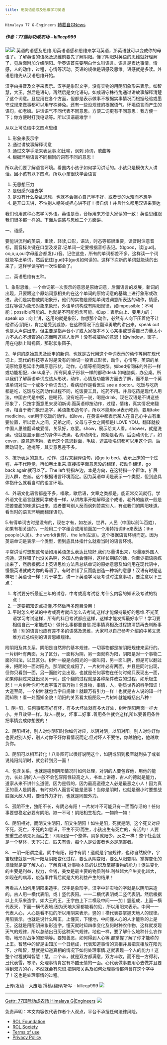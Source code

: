 ```yaml
---
title: 用英语语感及思维学习英语
---
```

`Himalaya 77 G-Engineers` [轉載自GNews](https://gnews.org/zh-hans/2361151/)

##### 作者：77国际功成农场 – killccp999
![](https://assets.gnews.org/wp-content/uploads/2022/04/截屏2022-03-22-上午10.53.46-3-1.png)![](https://assets.gnews.org/wp-content/uploads/2022/04/hardest-part-learning-english-scaled.jpg)
英语的语感及思维.用英语语感和思维来学习英语，那英语就可以变成你的母语了。了解英语的语感及思维前要先了解阴阳。懂了阴阳对英语的思维就好理解了，见后面附加介绍阴阳。学英语首先要明白什么叫语言。语言是表达事情，情感，人的动作，过程，心情等活动。英语的规律是语感及思维。语感就是多读。外语思维先从汉语思维开始。

汉字由拼音及文字来表示。汉字是象形文字，没有实物的用阴阳象形来表示。如智慧，大王。然后是语句。再然后是文化语句。如成语守株待兔通过讲故事解释清楚了这个词意。且应用在各个方面，但都是表示做事不根据实事情况而根据经验或墨守成规来做事都可以用守株待兔。还有一些没规律的根据语气，环境语言而产生的语句，如老娘。讲话语气不同代表不同意思。方便二词更有不同意思：我方便一下；你方便时打我电话等。所以汉语最难学！

从以上可总结中文四点思维

1. 形象来表示字
2. 通过讲故事解释词意
3. 通过文学手法来表达事.如比喻，讽刺.诗词，歌曲等
4. 根据环境语言不同相同的词有不同的意思！


所以我们要了解语言环境。看国内小孩子如何学习讲话的。小孩只是模仿大人讲话。因小孩有以下四点，所以小孩很快学会语言

1. 无思想压力
2. 是很感兴趣去学
3. 是没有什么杂乱思想，也就不会担心自己学不好，或者觉的太难而不想学
4. 是开口去讲，不怕别人嘲笑或担心讲不好！很自信！并且什么都用汉语来表达


我们也用这种心态学习外语。英语是音，音标用来方便大家读的一致！英语思维跟我们很多都一样的。下面从语感与思维二个方面讲。

一、语感。

要能讲流利的英语，重读，轻读,口形，语法，时态等都很重要，读音时注意音标，而音标关键在口型及发音.记单词一定要根据音标去记。如good，读[gud]。oo,o,u,oul字母组合都发(U)音。记住这些，所有的单词都差不多。这样读一个词就能写出单词，然后记住[gud[中[gud[如何读的。这样下次新的单词就能读的出来了，这样学读写听一次性都会了。

二、英语思维有五种。

1、象形思维。一个单词第一次表示的意思是原始词意，后面语言的发展，新词的出现，只要跟这个原始词意相关的在这个单词的原始词意的基础上进行象形或改进。我们是实物或阴阳象形，他们的实物是原始单词或词意所表达的动作，情感，过程等做为象形对象来象形，外语单词构成有阴阳规律，如impossible：不可能；possible可能的。也就是不可能包含可能。如up：表示向上、要用力的；speak up：向上讲，这用的就是象形，你想那个动作，必然有人向下压着他不让他讲话(阴阳)，肯定是受到威胁，在这种情况下应翻译勇敢的讲出来。speak out也是大声讲出来，但主要是指声音小了或大家根本不关心某事或觉得自己力量太小力不从心不想管的心态而叫这些人发声！没有被威胁的意思！如window，窗子，用在电脑上叫视窗，那形状象窗子。

2、单词的原始意思及延申的新词，也就是古代用这个单词表示的动作等用在现代词上，现代的科技等古时是没有的!单词一般表式形状，动作，心情等，英语的单词原始意思延申为跟原意形状，动作，心情等相同类型。如bed指同床的外形一样或功能相配，desk桌子，所有同桌子形状一样的都称desk.如电脑桌，办公桌。所以我们了解英语单词应该从形状，动作，心情及功能等方面去了解，而不是一个英语单词对应一个或多个单词去记，看病动作是看医生 see a doctor。吃饭与吃药都是吃，吃饭与吃药动作过程不同，吃饭要工具，吃药不用。并且吃药是现代人用法，中国古代是中医，是喝药，没有吃药一说，喝是drink。现在汉语是不讲这些形象了，只按字面意思来发明新词.而英语却按动作，过程，情绪，真实情况来翻译，相当于我们象形造字，英语象形造句子，所以不能用eat表示吃药，要用take medicine。eat用于吃饭的动作。如love，在英语中都表示某人在自己心中占有重要位置，所以爱人之间，兄弟之间，父母与子女之间都是I LOVE YOU。翻译就按中国人思维翻译成爱情，关系好，疼爱。show，展示给某人看。shower，就是洗澡。也就是显示自己的身体叫洗澡。名词动词化，原始是名词，后面动词化了，如cover，原意遮掩物，表示这个意思封面，毛毯，遮盖物名词都可以用这个词，后面动词化，遮掩等，其实意思差不多。

3、按所表达的意思，动作，过程来翻译语句，如go to bed。表示上床的一个过程，并不代睡觉，再如卷土重来.直接按字面意思没的翻译，按动作翻译，go back again就可以了。The left 特指左边，本是方向，在这特指一个群体，扩展到人群，左派。这个根据语言环境而定。因为英语单词是表示一个类型，但到底具体指什么就看当时的语言环境。

4、外语文化语言都差不多，唱歌，歇后语，文章之类都是。能正常交流就行。学外语文化语言就要同学成语一样，从讲故事开始解释这个成语。老外的幽默一般是把苦变甜的味道讲出来，或者要骂别人反而讽刺赞美别人，有点我们的阴阳味道。看当时的语言环境而翻译语句。

5.有得单词古时是没有的，现在才有，如左派，世界，人民（中国以前叫百姓），如果有相关连的，一般用二个字组合或用前面加一个用特指词the来表达：the people(人民)、the world(世界)、the left(左派)。这个根据语言环境而定。因为英语单词是表示一个类型，但到底具体指什么就看当时的语言环境。

平常讲话时想想这句话如用英语怎么表达比较好,我们尽量讲出来，尽量跟外国人沟通，这样错了也没关系啊，外国人他会懂得，这样长期练的话，你至少把语感练出来了，然后根据以上英语思维方法且总结单词的原始意思及如何用在现代语中，慢慢英语就成为你的母语了。有时讲错了反而能创造一种新的意思！汉语有时是这样吧！英语也一样！对于学生，讲一下英语学习及考试时注意事项，要注意以下三点：

1. 考试要分析最近三年的试卷，中考或高考试卷,考什么内容的知识及考试的特点！
2. 一定要把知识点搞懂.不然做再多题目没用！
3. 平时怎么考试的中考或高考就应怎么去考试,这样才能保持最好的思维.不光英语学习考试这样，所有的科目考试都应这样，这样才能发挥最好水平！学习要相信自己一定能成功！做什么事都要自信.把事情真相及过程搞清楚再去判断事情！别的语言也应有差不多的语感及思维，大家可以自己参考介绍的中英文思维方式总结别的语言思維规律。


附阴阳及其关系。阴阳是自然界的基本规律，一切事物都是按阴阳规律来运行的。一片树叶有两面，为了区分，一面称为阴，另一面就称为阳，阴阳是对一个事物二面的叫法，以显区分。树叶一般是向阳光的一面叫阳，另一面叫阴，但是可以翻过来，把阴的一面对阳光，那阴就变成阳了，一片树叶必有两面，并且是同时出现，但你只看到一面，另一面随时会出现，也就是任何事物在任何时候只表现出一面，如果你翻过来就出现另一间。这个翻的过程就是各种条件改变的过程，如乐极生悲！一片树叶你可代表宇宙万事万物！包含物，事情，人，物质世界的科学知识！大道至简，一个树叶就包含宇宙规律！就跟万有引力一样！也就是古人说的知一叶而知秋！看一处而知全貌！阴阳的关系看太极图及一片树叶就能概括出八种！

1、阴=阳，任何事都有好有坏，有多大坏处就有多大好处，树叶阴阳两面一样大小。并且效果一样。敌人=朋友，坏事二好事 .善用条件就会这样,所以要善用条件把事情变成你想要的！

2、阴阳相对，别人对你阴阳时你如何对应，以阴对阴，以阳对阳。别人对你好你也要对别人好，别人对你不好你看情况而定.但对坏人不要怕，你越怕他，他越欺负你。

3、阴阳可以相互转化！八卦图可以很好说明这个，如阴或阳到极至就到头了或者说纯阳纯阴时，就会转到另一面！

4、包含关系，也就是碰到阴阳情况时如何处理，对阴的人要包容他，用他的能力，长处.阴的人一般不会包容阳性较高之人，书本上讲德，古人的德就是能力，道家从来不讲什么道德，因为是假的，因为最高道德之人必是最恶之小人！因为真正的善人是阴善，有时对外人而言可能是恶事！当你是阴时，也就是弱小时要想战胜强大敌人时，要借外力才行，也就是同盟外力。

5、孤阴不生，独阳不长，有阴必有阳！一片树叶不可能只有一面而存活的！任何事要想稳定必要有阴阳，缺一不可！阴阳相生相克，一物降一物！

6、阴阳相对，而阴又生阴阳，阳又生阴阳！如生是阳，死就是阴，这个死又对应不死，死亡，不死的如意识，不生不灭!而生，小孩出生有死亡的，有活的！人要想重生必须先死而后生！7.阴阳是一个整体，阴多就阳少，反之一样！整个社会就是一个整体，天下兴亡，匹夫有责，每个人是受害者也必是施害者。

8、一阴一阳谓之道，阴中有阳，阳中有阴！道就是宇宙规律，也称自然规律，宇宙规律就是一阴一阳及阴阳变化过程，要么从阴变阳，要么从阳变阴。掌握变化的规律就是要了解人心，了解真相,对事物本质的认识及掌握事物的能力！促进变化的主要是利益，权力，金钱，美女是最主要的物质利益.利益越大产生变化越大，如现在的病毒，疫苗事件背后就是大的利益产生的结果！

再看古人如何用阴阳来造字。汉字是象形字，汉字中非实物的字就是以阴阳来造的。古人用一横代表阳，或丨竖代表阳。一一二横代表阴或二竖代表阴。然后根据以上关系来造字。如大王的王，王字由上下二横及中间一一加丨竖组成，上面一横代表天，下面一横代表地.因为天地大家都能看的见，所以用阳来表示。中间一一代表人心，人心是看不见的所以用阴来表示，竖的丨横代表要掌握天地人的规律。用阳表示。也就是说什么叫王，上懂天，下懂地，中间懂人心的人才能称的上是王。这就是用阳阴来象形造字。懂天就时知四季变化及何时种农作物，这样就发现天气的规律，所以总结出日历这种天气规律。地也一样，要了解什么地种什么农作物，地形对战争的影响等。要知善恶，如何得到人心等.都掌握了解了你才能称的上王。智慧中的智是由知加一个日组成，代表知道事情的真相并且把真相放在阳光下，才叫智，慧就是知道真相的情况下如何处理事情.这就表现一个人的能力！这整个过程就叫智慧！慧，二个丰，就是双方都满意，双方丰收，而不是一方得利，彐代表雪，寒冷，处理事情肯定有冷酷无情的一面。心代表做事要用心去做并且要得到双方的心，不然就会有怨恨.把阴阳关系及如何处理事情都包含在这个字中了！这也是处理事情的过程。

上传/发稿 – 大废墙
撰稿/翻译/听写 – killccp999
![](https://assets.gnews.org/wp-content/uploads/2022/04/截屏2022-03-22-上午10.53.46-3-1.png)

* * *

[Gettr: 77国际功成农场 Himalaya G|Engineers](https://gettr.com/user/himalaya77tech)
![](https://assets.gnews.org/wp-content/uploads/2022/01/banner_gnews00.002.png)

 

免责声明：本文内容仅代表作者个人观点，平台不承担任何法律风险。

- [ROL Foundation](https://rolfoundation.org/)
- [ROL Society](https://rolsociety.org/)
- [Terms of use](https://gnews.org/terms-of-use-3/)
- [Privacy Policy](https://gnews.org/privacy-policy/)
